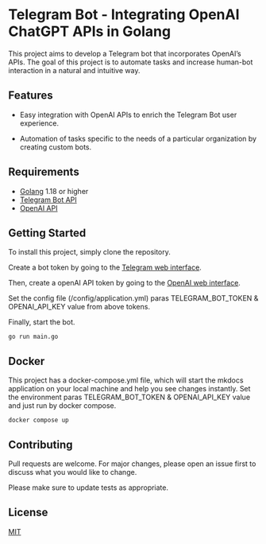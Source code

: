 # Telegram Bot - Integrating OpenAI ChatGPT APIs in Golang
This project aims to develop a Telegram bot that incorporates OpenAI’s APIs. The goal of this project is to automate tasks and increase human-bot interaction in a natural and intuitive way.

## Features

* Easy integration with OpenAI APIs to enrich the Telegram Bot user experience.

* Automation of tasks specific to the needs of a particular organization by creating custom bots.

## Requirements

* [Golang](https://go.dev/) 1.18 or higher
* [Telegram Bot API](https://core.telegram.org/bots/api)
* [OpenAI API](https://openai.com/api)

## Getting Started

To install this project, simply clone the repository.

Create a bot token by going to the [Telegram web interface](https://core.telegram.org/bots#botfather).

Then, create a openAI API token by going to the [OpenAI web interface](https://platform.openai.com/).

Set the config file (/config/application.yml) paras TELEGRAM_BOT_TOKEN & OPENAI_API_KEY value from above tokens.

Finally, start the bot.
```
go run main.go
```

## Docker
This project has a docker-compose.yml file, which will start the mkdocs application on your local machine and help you see changes instantly.
Set the environment paras TELEGRAM_BOT_TOKEN & OPENAI_API_KEY value and just run by docker compose. 
```
docker compose up
```

## Contributing

Pull requests are welcome. For major changes, please open an issue first to discuss what you would like to change.

Please make sure to update tests as appropriate.

## License
[MIT](https://choosealicense.com/licenses/mit/)
